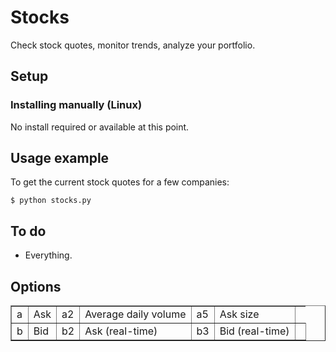 Stocks
======
Check stock quotes, monitor trends, analyze your portfolio.

Setup
-----
### Installing manually (Linux)

No install required or available at this point.

Usage example
-------------

To get the current stock quotes for a few companies:

    $ python stocks.py

To do
-----

* Everything.

Options
-------

<table border="1">
<tr>
<td>a</td>
<td>Ask</td>
<td>a2</td>
<td>Average daily volume</td>
<td>a5</td>
<td>Ask size</td>
</tr>
<tr>
<td>b</td>
<td>Bid</td>
<td>b2</td>
<td>Ask (real-time)</td>
<td>b3</td>
<td>Bid (real-time)</td>
<td>
</tr>
</table>

